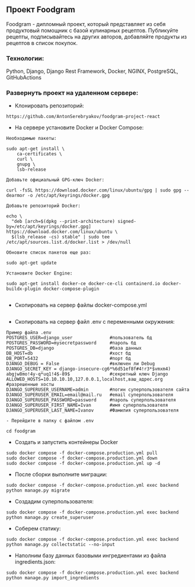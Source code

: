 ## Проект Foodgram

Foodgram - дипломный проект, который представляет из себя продуктовый помощник с базой кулинарных рецептов. Публикуйте рецепты, подписывайтесь на других авторов, добавляйте продукты из рецептов в список покупок. 

### Технологии:

Python, Django, Django Rest Framework, Docker, NGINX, PostgreSQL, GitHubActions

### Развернуть проект на удаленном сервере:

- Клонировать репозиторий:
```
https://github.com/AntonSerebryakov/foodgram-project-react
```

- На сервере установите Docker и Docker Compose:

```
Необходимые пакеты:

sudo apt-get install \
    ca-certificates \
    curl \
    gnupg \
    lsb-release

Добавьте официальный GPG-ключ Docker:

curl -fsSL https://download.docker.com/linux/ubuntu/gpg | sudo gpg --dearmor -o /etc/apt/keyrings/docker.gpg

Добавьте репозиторий Docker:

echo \
  "deb [arch=$(dpkg --print-architecture) signed-by=/etc/apt/keyrings/docker.gpg] https://download.docker.com/linux/ubuntu \
  $(lsb_release -cs) stable" | sudo tee /etc/apt/sources.list.d/docker.list > /dev/null

Обновите список пакетов еще раз:

sudo apt-get update

Установите Docker Engine:

sudo apt-get install docker-ce docker-ce-cli containerd.io docker-buildx-plugin docker-compose-plugin


```

- Скопировать на сервер файлы docker-compose.yml

```

```

- Скопировать на сервер файл .env c переменными окружения:
```
Пример файла .env
POSTGRES_USER=django_user              #пользователь бд
POSTGRES_PASSWORD=mysecretpassword     #пароль бд
POSTGRES_DB=django                     #база данных
DB_HOST=db                             #хост бд
DB_PORT=5432                           #порт бд
DJANGO_DEBUG = False                   #включен ли Debug
DJANGO_SECRET_KEY = django-insecure-cg6*%6d51ef8f#4!r3*$vmxm4) abgjw8mo!4y-q*uq1!4$-89$               #секретный ключ Django
ALLOWED_HOSTS=10.10.10.10,127.0.0.1,localhost,ваш_адрес.org   #разрешенные хосты
DJANGO_SUPERUSER_USERNAME=admin        #логин суперпользователя сайта
DJANGO_SUPERUSER_EMAIL=email@mail.ru   #email суперпользователя
DJANGO_SUPERUSER_PASSWORD=password     #пароль суперпользователя  
DJANGO_SUPERUSER_FIRST_NAME=Ivan       #имя суперпользователя
DJANGO_SUPERUSER_LAST_NAME=Ivanov      #Фамилия суперпользователя

```

```
- Перейдите в папку с файлом .env

cd foodgram

```

- Создать и запустить контейнеры Docker
```
sudo docker compose -f docker-compose.production.yml pull
sudo docker compose -f docker-compose.production.yml down
sudo docker compose -f docker-compose.production.yml up -d
```

- После сборки выполните миграции:
```
sudo docker compose -f docker-compose.production.yml exec backend python manage.py migrate
```

- Создадим суперпользователя:
```
sudo docker compose -f docker-compose.production.yml exec backend python manage.py create_superuser
```

- Соберем статику:
```
sudo docker compose -f docker-compose.production.yml exec backend python manage.py collectstatic --no-input
```

- Наполним базу данных базовыми ингредиентами из файла ingredients.json:
```
sudo docker compose -f docker-compose.production.yml exec backend python manage.py import_ingredients
```
